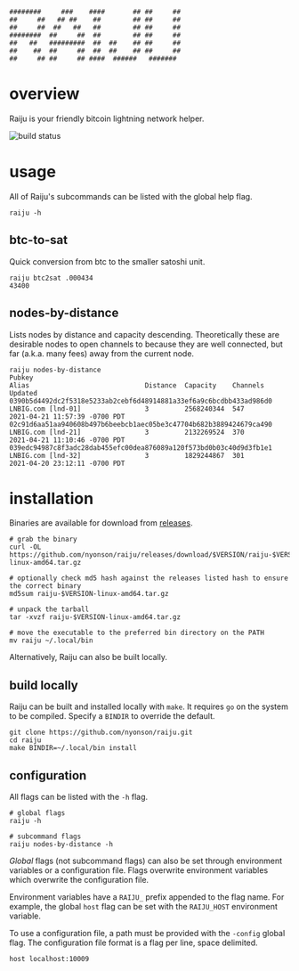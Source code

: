 ```
########     ###    ####       ## ##     ## 
##     ##   ## ##    ##        ## ##     ## 
##     ##  ##   ##   ##        ## ##     ## 
########  ##     ##  ##        ## ##     ## 
##   ##   #########  ##  ##    ## ##     ## 
##    ##  ##     ##  ##  ##    ## ##     ## 
##     ## ##     ## ####  ######   #######  
```

# overview

Raiju is your friendly bitcoin lightning network helper.

![build status](https://github.com/nyonson/raiju/actions/workflows/build.yml/badge.svg)

# usage

All of Raiju's subcommands can be listed with the global help flag.

```
raiju -h
```

## btc-to-sat

Quick conversion from btc to the smaller satoshi unit.

```
raiju btc2sat .000434
43400
```

## nodes-by-distance

Lists nodes by distance and capacity descending. Theoretically these are desirable nodes to open channels to because they are well connected, but far (a.k.a. many fees) away from the current node.

```
raiju nodes-by-distance
Pubkey                                                              Alias                             Distance  Capacity    Channels  Updated
0390b5d4492dc2f5318e5233ab2cebf6d48914881a33ef6a9c6bcdbb433ad986d0  LNBIG.com [lnd-01]                3         2568240344  547       2021-04-21 11:57:39 -0700 PDT
02c91d6aa51aa940608b497b6beebcb1aec05be3c47704b682b3889424679ca490  LNBIG.com [lnd-21]                3         2132269524  370       2021-04-21 11:10:46 -0700 PDT
039edc94987c8f3adc28dab455efc00dea876089a120f573bd0b03c40d9d3fb1e1  LNBIG.com [lnd-32]                3         1829244867  301       2021-04-20 23:12:11 -0700 PDT
```

# installation

Binaries are available for download from [releases](https://github.com/nyonson/raiju/releases).

```
# grab the binary
curl -OL https://github.com/nyonson/raiju/releases/download/$VERSION/raiju-$VERSION-linux-amd64.tar.gz

# optionally check md5 hash against the releases listed hash to ensure the correct binary
md5sum raiju-$VERSION-linux-amd64.tar.gz

# unpack the tarball
tar -xvzf raiju-$VERSION-linux-amd64.tar.gz

# move the executable to the preferred bin directory on the PATH
mv raiju ~/.local/bin
```

Alternatively, Raiju can also be built locally.

## build locally

Raiju can be built and installed locally with `make`. It requires `go` on the system to be compiled. Specify a `BINDIR` to override the default.

```
git clone https://github.com/nyonson/raiju.git
cd raiju
make BINDIR=~/.local/bin install
```

## configuration

All flags can be listed with the `-h` flag.

```
# global flags
raiju -h

# subcommand flags
raiju nodes-by-distance -h
```

*Global* flags (not subcommand flags) can also be set through environment variables or a configuration file. Flags overwrite environment variables which overwrite the configuration file.

Environment variables have a `RAIJU_` prefix appended to the flag name. For example, the global `host` flag can be set with the `RAIJU_HOST` environment variable.

To use a configuration file, a path must be provided with the `-config` global flag. The configuration file format is a flag per line, space delimited.

```
host localhost:10009
```